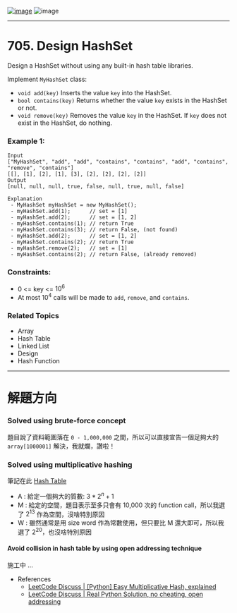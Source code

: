 [![image](https://img.shields.io/badge/Leetcode-Link-blue?logo=leetcode)](https://leetcode.com/problems/design-hashset/)
![image](https://img.shields.io/badge/Difficulty-Easy-green)

---

# 705. Design HashSet

Design a HashSet without using any built-in hash table libraries.

Implement `MyHashSet` class:

- `void add(key)` Inserts the value `key` into the HashSet.
- `bool contains(key)` Returns whether the value `key` exists in the HashSet or not.
- `void remove(key)` Removes the value `key` in the HashSet. If `key` does not exist in the HashSet, do nothing.

### Example 1:

```
Input
["MyHashSet", "add", "add", "contains", "contains", "add", "contains", "remove", "contains"]
[[], [1], [2], [1], [3], [2], [2], [2], [2]]
Output
[null, null, null, true, false, null, true, null, false]

Explanation
 - MyHashSet myHashSet = new MyHashSet();
 - myHashSet.add(1);      // set = [1]
 - myHashSet.add(2);      // set = [1, 2]
 - myHashSet.contains(1); // return True
 - myHashSet.contains(3); // return False, (not found)
 - myHashSet.add(2);      // set = [1, 2]
 - myHashSet.contains(2); // return True
 - myHashSet.remove(2);   // set = [1]
 - myHashSet.contains(2); // return False, (already removed)
```

### Constraints:

- 0 <= key <= $10^6$
- At most $10^4$ calls will be made to `add`, `remove`, and `contains`.

### Related Topics

- Array
- Hash Table
- Linked List
- Design
- Hash Function
  
---

# 解題方向

### Solved using brute-force concept

題目說了資料範圍落在 `0 - 1,000,000` 之間，所以可以直接宣告一個足夠大的 `array[1000001]` 解決，我就爛，讚啦！

### Solved using multiplicative hashing

筆記在此 [Hash Table](./../../notes/hash-table.md)

- A : 給定一個夠大的質數: $3*2^n+1$
- M : 給定的空間，題目表示至多只會有 10,000 次的 function call，所以我選了 $2^13$ 作為空間，沒啥特別原因
- W : 雖然通常是用 size word 作為常數使用，但只要比 M 還大即可，所以我選了 $2^20$，也沒啥特別原因

#### Avoid collision in hash table by using open addressing technique

施工中 ...

- References
  - [LeetCode Discuss | [Python] Easy Multiplicative Hash, explained](https://leetcode.com/problems/design-hashset/discuss/768659/Python-Easy-Multiplicative-Hash-explained)
  - [LeetCode Discuss | Real Python Solution, no cheating, open addressing](https://leetcode.com/problems/design-hashset/discuss/210494/Real-Python-Solution-no-cheating-open-addressing)



